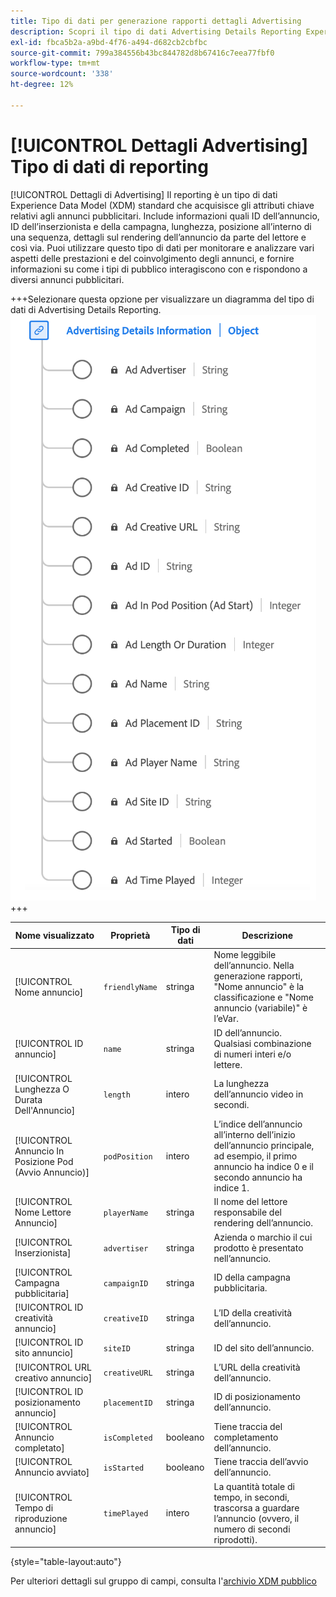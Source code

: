 ```yaml
---
title: Tipo di dati per generazione rapporti dettagli Advertising
description: Scopri il tipo di dati Advertising Details Reporting Experience Data Model (XDM).
exl-id: fbca5b2a-a9bd-4f76-a494-d682cb2cbfbc
source-git-commit: 799a384556b43bc844782d8b67416c7eea77fbf0
workflow-type: tm+mt
source-wordcount: '338'
ht-degree: 12%

---
```


# [!UICONTROL Dettagli Advertising] Tipo di dati di reporting

[!UICONTROL Dettagli di Advertising] Il reporting è un tipo di dati Experience Data Model (XDM) standard che acquisisce gli attributi chiave relativi agli annunci pubblicitari. Include informazioni quali ID dell’annuncio, ID dell’inserzionista e della campagna, lunghezza, posizione all’interno di una sequenza, dettagli sul rendering dell’annuncio da parte del lettore e così via. Puoi utilizzare questo tipo di dati per monitorare e analizzare vari aspetti delle prestazioni e del coinvolgimento degli annunci, e fornire informazioni su come i tipi di pubblico interagiscono con e rispondono a diversi annunci pubblicitari.

+++Selezionare questa opzione per visualizzare un diagramma del tipo di dati di Advertising Details Reporting.
![Diagramma del tipo di dati di Advertising Details Reporting.](../images/data-types/advertising-details-information.png)
+++

| Nome visualizzato | Proprietà | Tipo di dati | Descrizione |
|----------------------------------------|-----------------|-----------|-----------------------------------------------------------------------------------------------|
| [!UICONTROL Nome annuncio] | `friendlyName` | stringa | Nome leggibile dell’annuncio. Nella generazione rapporti, &quot;Nome annuncio&quot; è la classificazione e &quot;Nome annuncio (variabile)&quot; è l’eVar. |
| [!UICONTROL ID annuncio] | `name` | stringa | ID dell’annuncio. Qualsiasi combinazione di numeri interi e/o lettere. |
| [!UICONTROL Lunghezza O Durata Dell&#39;Annuncio] | `length` | intero | La lunghezza dell’annuncio video in secondi. |
| [!UICONTROL Annuncio In Posizione Pod (Avvio Annuncio)] | `podPosition` | intero | L’indice dell’annuncio all’interno dell’inizio dell’annuncio principale, ad esempio, il primo annuncio ha indice 0 e il secondo annuncio ha indice 1. |
| [!UICONTROL Nome Lettore Annuncio] | `playerName` | stringa | Il nome del lettore responsabile del rendering dell’annuncio. |
| [!UICONTROL Inserzionista] | `advertiser` | stringa | Azienda o marchio il cui prodotto è presentato nell’annuncio. |
| [!UICONTROL Campagna pubblicitaria] | `campaignID` | stringa | ID della campagna pubblicitaria. |
| [!UICONTROL ID creatività annuncio] | `creativeID` | stringa | L’ID della creatività dell’annuncio. |
| [!UICONTROL ID sito annuncio] | `siteID` | stringa | ID del sito dell’annuncio. |
| [!UICONTROL URL creativo annuncio] | `creativeURL` | stringa | L’URL della creatività dell’annuncio. |
| [!UICONTROL ID posizionamento annuncio] | `placementID` | stringa | ID di posizionamento dell’annuncio. |
| [!UICONTROL Annuncio completato] | `isCompleted` | booleano | Tiene traccia del completamento dell’annuncio. |
| [!UICONTROL Annuncio avviato] | `isStarted` | booleano | Tiene traccia dell’avvio dell’annuncio. |
| [!UICONTROL Tempo di riproduzione annuncio] | `timePlayed` | intero | La quantità totale di tempo, in secondi, trascorsa a guardare l’annuncio (ovvero, il numero di secondi riprodotti). |

{style="table-layout:auto"}

Per ulteriori dettagli sul gruppo di campi, consulta l&#39;[archivio XDM pubblico](https://github.com/adobe/xdm/blob/master/components/datatypes/advertisingdetails.schema.json)
